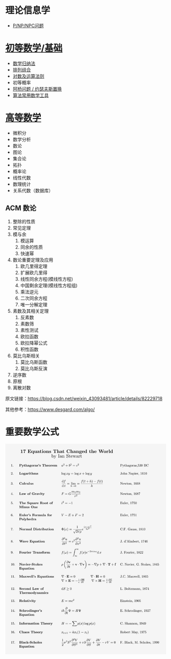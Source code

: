 # 理论信息学
* [P/NP/NPC问题](./P%20vs%20NP%20vs%20NPC.md)  
  
# [初等数学/基础](https://zh.wikipedia.org/wiki/%E5%88%9D%E7%AD%89%E6%95%B0%E5%AD%A6)
* [数学归纳法](./Mathematical%20Induction.md)
* [排列组合](./Combinatorics.md)
* [对数及运算法则](./Logarithm.md)
* 初等概率
* [阿桥问题 / 约瑟夫斯置换](https://zh.wikipedia.org/zh-hans/%E7%BA%A6%E7%91%9F%E5%A4%AB%E6%96%AF%E9%97%AE%E9%A2%98)
* [算法常用数学工具](./../Tool%20Sets/Math.java)
  
# [高等数学](https://zh.wikipedia.org/wiki/%E9%AB%98%E7%AD%89%E6%95%B0%E5%AD%A6)
* 微积分
* 数学分析
* 数论
* 图论
* 集合论
* 拓扑
* 概率论
* 线性代数
* 数理统计
* 关系代数（数据库）

## ACM 数论
1. 整除的性质
2. 常见定理
3. 模与余
    1. 模运算
    2. 同余的性质
    3. 快速幂
4. 数论重要定理及应用
    1. 欧几里得定理
    2. 扩展欧几里得
    3. 线性同余方程(模线性方程)
    4. 中国剩余定理(模线性方程组)
    5. 乘法逆元
    6. 二次同余方程
    7. 唯一分解定理
5. 素数及其相关定理
    1. 反素数
    2. 素数筛
    3. 素性测试
    4. 欧拉函数
    5. 欧拉降幂公式
    6. 积性函数
6. 莫比乌斯相关
    1. 莫比乌斯函数
    2. 莫比乌斯反演
7. 逆序数
8. 原根
9. 离散对数
  
原文链接：https://blog.csdn.net/weixin_43093481/article/details/82229718  

其他参考：https://www.desgard.com/algo/  

# 重要数学公式
![](./math-formulas.jpeg)  
